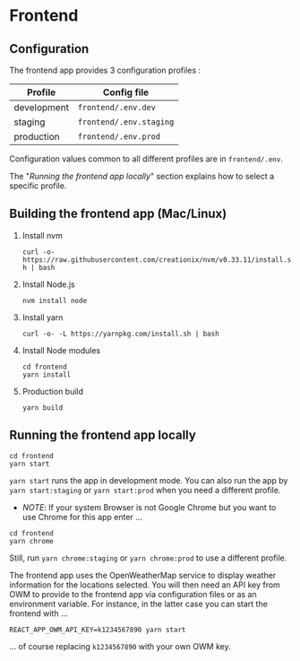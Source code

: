 # Frontend

## Configuration

The frontend app provides 3 configuration profiles :

| Profile | Config file |
| --- | --- |
development | ```frontend/.env.dev```
staging | ```frontend/.env.staging```
production | ```frontend/.env.prod```

Configuration values common to all different profiles are in ```frontend/.env```.

The "*Running the frontend app locally*" section explains how to select a specific profile.

## Building the frontend app (Mac/Linux)

1. Install nvm

    ```curl -o- https://raw.githubusercontent.com/creationix/nvm/v0.33.11/install.sh | bash```

2. Install Node.js

    ```nvm install node```

3. Install yarn

   ```curl -o- -L https://yarnpkg.com/install.sh | bash```

4. Install Node modules

    ```shell
    cd frontend
    yarn install
    ```

5. Production build

    ```yarn build```

## Running the frontend app locally

```shell
cd frontend
yarn start
```
```yarn start``` runs the app in development mode. You can also run the app by ```yarn start:staging``` or ```yarn start:prod``` when you need a different profile.

- *NOTE*: If your system Browser is not Google Chrome but you want to use Chrome for this app enter ...

```shell
cd frontend
yarn chrome
```

Still, run ```yarn chrome:staging``` or ```yarn chrome:prod``` to use a different profile.

The frontend app uses the OpenWeatherMap service to display weather information for the locations selected. You will then need an API key from OWM to provide to the frontend app via configuration files or as an environment variable. For instance, in the latter case you can start the frontend with ...

   ```REACT_APP_OWM_API_KEY=k1234567890 yarn start```

... of course replacing ```k1234567890``` with your own OWM key.
